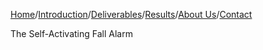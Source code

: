 
[Home](./index.md)/[Introduction](./introduction.md)/[Deliverables](./deliverables.md)/[Results](./results.md)/[About Us](./aboutus.md)/[Contact](contact.md)


The Self-Activating Fall Alarm
